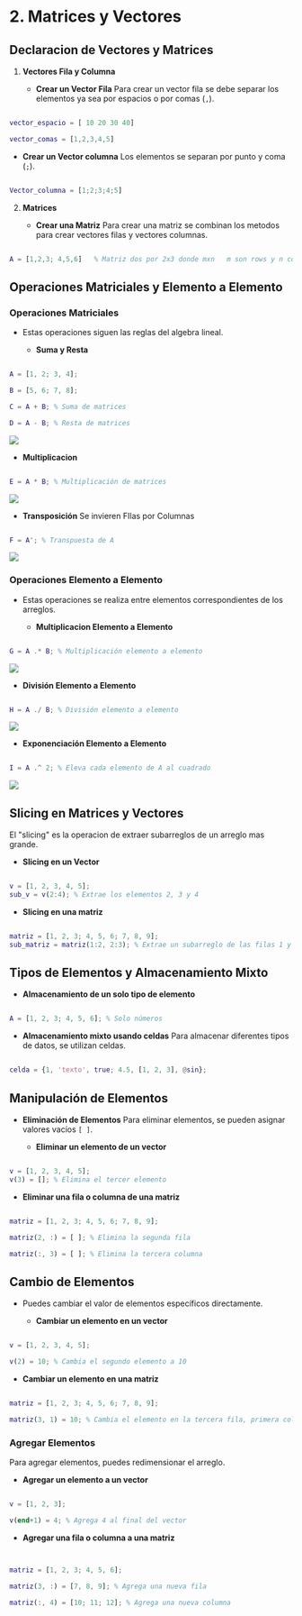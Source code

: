 # 2. Matrices y Vectores

## Declaracion de Vectores y Matrices

1. **Vectores Fila y Columna**

    * **Crear un Vector Fila** Para crear un vector fila se debe separar los elementos ya sea por espacios o por comas (`,`).
    
```matlab

vector_espacio = [ 10 20 30 40]

vector_comas = [1,2,3,4,5]

```

   * **Crear un Vector columna** Los elementos se separan por punto y coma (`;`).
   
```matlab

Vector_columna = [1;2;3;4;5]

```

2. **Matrices**

    * **Crear una Matriz** Para crear una matriz se combinan los metodos para crear vectores filas y vectores columnas.
    
```matlab

A = [1,2,3; 4,5,6]   % Matriz dos por 2x3 donde mxn   m son rows y n colums

```

## Operaciones Matriciales y Elemento a Elemento

### Operaciones Matriciales

* Estas operaciones siguen las reglas del algebra lineal.

    * **Suma y Resta**
    
```matlab

A = [1, 2; 3, 4];

B = [5, 6; 7, 8];

C = A + B; % Suma de matrices

D = A - B; % Resta de matrices


```

![](vx_images/363092794909845.png)


   * **Multiplicacion**
   
```matlab

E = A * B; % Multiplicación de matrices


```

![](vx_images/212911423596487.png)



   * **Transposición** Se invieren FIlas por Columnas

```matlab

F = A'; % Transpuesta de A

```

![](vx_images/105012322142965.png)

### Operaciones Elemento a Elemento

* Estas operaciones se realiza entre  elementos correspondientes de los arreglos.

    * **Multiplicacion Elemento a Elemento**
    
```matlab

G = A .* B; % Multiplicación elemento a elemento


```

![](vx_images/8822270957309.png)

   * **División Elemento a Elemento**


```matlab

H = A ./ B; % División elemento a elemento

```

![](vx_images/225872180827495.png)

   * **Exponenciación Elemento a Elemento**

```matlab

I = A .^ 2; % Eleva cada elemento de A al cuadrado


```

![](vx_images/447873212921635.png)

## Slicing en Matrices y Vectores

El "slicing" es la operacion de extraer subarreglos de un arreglo mas grande.

* **Slicing en un Vector**


```matlab

v = [1, 2, 3, 4, 5];
sub_v = v(2:4); % Extrae los elementos 2, 3 y 4


```

* **Slicing en una matriz**


```matlab

matriz = [1, 2, 3; 4, 5, 6; 7, 8, 9];
sub_matriz = matriz(1:2, 2:3); % Extrae un subarreglo de las filas 1 y 2, columnas 2 y 3


```

## Tipos de Elementos y Almacenamiento Mixto

* **Almacenamiento de un solo tipo de elemento**


```matlab

A = [1, 2, 3; 4, 5, 6]; % Solo números


```

* **Almacenamiento mixto usando celdas** Para almacenar diferentes tipos de datos, se utilizan celdas.

```matlab

celda = {1, 'texto', true; 4.5, [1, 2, 3], @sin};


```

## Manipulación de Elementos

* **Eliminación de Elementos** Para eliminar elementos, se pueden asignar valores vacíos `[ ]`.

    * **Eliminar un elemento de un vector**
    
```matlab

v = [1, 2, 3, 4, 5];
v(3) = []; % Elimina el tercer elemento

```

   * **Eliminar una fila o columna de una matriz**

```matlab

matriz = [1, 2, 3; 4, 5, 6; 7, 8, 9];

matriz(2, :) = [ ]; % Elimina la segunda fila

matriz(:, 3) = [ ]; % Elimina la tercera columna

```


## Cambio de Elementos

* Puedes cambiar el valor de elementos específicos directamente.

    * **Cambiar un elemento en un vector**


```matlab

v = [1, 2, 3, 4, 5];

v(2) = 10; % Cambia el segundo elemento a 10

```

   * **Cambiar un elemento en una matriz**

```matlab

matriz = [1, 2, 3; 4, 5, 6; 7, 8, 9];

matriz(3, 1) = 10; % Cambia el elemento en la tercera fila, primera columna a 10

```

### Agregar Elementos

Para agregar elementos, puedes redimensionar el arreglo.

* **Agregar un elemento a un vector**

```matlab

v = [1, 2, 3];

v(end+1) = 4; % Agrega 4 al final del vector

```

* **Agregar una fila o columna a una matriz**

```matlab


matriz = [1, 2, 3; 4, 5, 6];

matriz(3, :) = [7, 8, 9]; % Agrega una nueva fila

matriz(:, 4) = [10; 11; 12]; % Agrega una nueva columna
```

